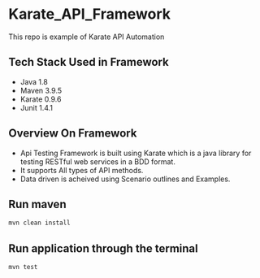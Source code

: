 # Karate_API_Framework

This repo is example of Karate API Automation

## Tech Stack Used in Framework

* Java 1.8
* Maven 3.9.5
* Karate 0.9.6
* Junit 1.4.1

## Overview On Framework

* Api Testing Framework is built using Karate which is a java library for testing RESTful web services in a BDD format. 
* It supports All types of API methods.
* Data driven is acheived using Scenario outlines and Examples.


## Run maven
``` bash
mvn clean install
```
## Run application through the terminal
``` bash
mvn test
```
